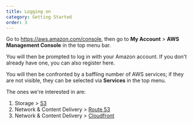 ```yaml
---
title: Logging on
category: Getting Started
order: 3
---
```


Go to <https://aws.amazon.com/console>, then go to **My Account** > **AWS Management Console** in the top menu bar.

You will then be prompted to log in with your Amazon account. If you don't already have one, you can also register here.

You will then be confronted by a baffling number of AWS services; if they are not visible, they can be selected via **Services** in the top menu.

The ones we're interested in are:

1. Storage > [S3](https://s3.console.aws.amazon.com/s3)
2. Network & Content Delivery > [Route 53](https://console.aws.amazon.com/route53)
3. Network & Content Delivery > [Cloudfront](https://console.aws.amazon.com/cloudfront)
